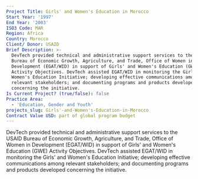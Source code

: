 ```yaml
---
Project Title: Girls' and Women's Education in Morocco
Start Year: '1997'
End Year: '2003'
ISO3 Code: MAR
Region: Africa
Country: Morocco
Client/ Donor: USAID
Brief Description: >-
  DevTech provided technical and administrative support services to the USAID
  Bureau of Economic Growth, Agriculture, and Trade, Office of Women in
  Development (EGAT/WID) in support of Girls' and Women's Education (GWE)
  Activity Objectives. DevTech assisted EGAT/WID in monitoring the Girls' and
  Women's Education Initiative; developing effective communications among
  relevant stakeholders; and documenting programs and products developed
  concerning the initiative.
Is Current Project? (true/false): false
Practice Area:
  - 'Education, Gender and Youth'
projects_slug: Girls'-and-Women's-Education-in-Morocco
Contract Value USD: part of global program budget
---
```

DevTech provided technical and administrative support services to the USAID Bureau of Economic Growth, Agriculture, and Trade, Office of Women in Development (EGAT/WID) in support of Girls' and Women's Education (GWE) Activity Objectives. DevTech assisted EGAT/WID in monitoring the Girls' and Women's Education Initiative; developing effective communications among relevant stakeholders; and documenting programs and products developed concerning the initiative.